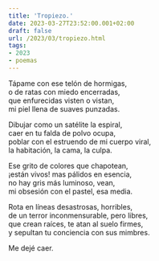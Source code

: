 ```yaml
---
title: 'Tropiezo.'
date: 2023-03-27T23:52:00.001+02:00
draft: false
url: /2023/03/tropiezo.html
tags: 
- 2023
- poemas
---
```


Tápame con ese telón de hormigas,  
o de ratas con miedo encerradas,  
que enfurecidas visten o vistan,  
mi piel llena de suaves punzadas.  

Dibujar como un satélite la espiral,  
caer en tu falda de polvo ocupa,  
poblar con el estruendo de mi cuerpo viral,  
la habitación, la cama, la culpa.  

Ese grito de colores que chapotean,  
¡están vivos! mas pálidos en esencia,  
no hay gris más luminoso, vean,  
mi obsesión con el pastel, esa media.  

Rota en líneas desastrosas, horribles,  
de un terror inconmensurable, pero libres,  
que crean raíces, te atan al suelo firmes,  
y sepultan tu conciencia con sus mimbres.  

Me dejé caer.  